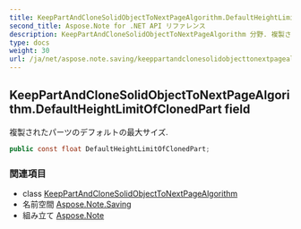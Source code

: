 ```yaml
---
title: KeepPartAndCloneSolidObjectToNextPageAlgorithm.DefaultHeightLimitOfClonedPart
second_title: Aspose.Note for .NET API リファレンス
description: KeepPartAndCloneSolidObjectToNextPageAlgorithm 分野. 複製されたパーツのデフォルトの最大サイズ.
type: docs
weight: 30
url: /ja/net/aspose.note.saving/keeppartandclonesolidobjecttonextpagealgorithm/defaultheightlimitofclonedpart/
---
```

## KeepPartAndCloneSolidObjectToNextPageAlgorithm.DefaultHeightLimitOfClonedPart field

複製されたパーツのデフォルトの最大サイズ.

```csharp
public const float DefaultHeightLimitOfClonedPart;
```

### 関連項目

* class [KeepPartAndCloneSolidObjectToNextPageAlgorithm](../)
* 名前空間 [Aspose.Note.Saving](../../keeppartandclonesolidobjecttonextpagealgorithm/)
* 組み立て [Aspose.Note](../../../)


